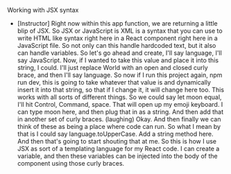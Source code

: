 Working with JSX syntax
- [Instructor] Right now within this app function, we are returning a little blip of JSX. So JSX or JavaScript is XML is a syntax that you can use to write HTML like syntax right here in a React component right here in a JavaScript file. So not only can this handle hardcoded text, but it also can handle variables. So let's go ahead and create, I'll say language, I'll say JavaScript. Now, if I wanted to take this value and place it into this string, I could. I'll just replace World with an open and closed curly brace, and then I'll say language. So now if I run this project again, npm run dev, this is going to take whatever that value is and dynamically insert it into that string, so that if I change it, it will change here too. This works with all sorts of different things. So we could say let moon equal, I'll hit Control, Command, space. That will open up my emoji keyboard. I can type moon here, and then plug that in as a string. And then add that in another set of curly braces. (laughing) Okay. And then finally we can think of these as being a place where code can run. So what I mean by that is I could say language.toUpperCase. Add a string method here. And then that's going to start shouting that at me. So this is how I use JSX as sort of a templating language for my React code. I can create a variable, and then these variables can be injected into the body of the component using those curly braces.